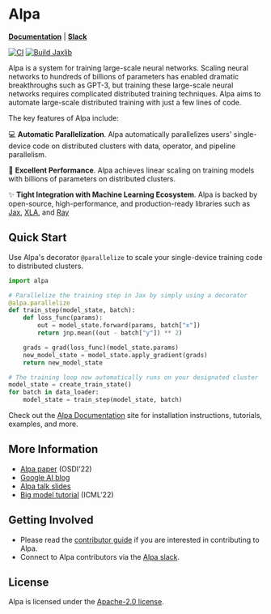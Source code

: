 # Alpa
[**Documentation**](https://alpa-projects.github.io) |
[**Slack**](https://forms.gle/YEZTCrtZD6EAVNBQ7)

[![CI](https://github.com/alpa-projects/alpa/actions/workflows/ci.yml/badge.svg)](https://github.com/alpa-projects/alpa/actions/workflows/ci.yml)
[![Build Jaxlib](https://github.com/alpa-projects/alpa/actions/workflows/build_jaxlib.yml/badge.svg)](https://github.com/alpa-projects/alpa/actions/workflows/build_jaxlib.yml)

Alpa is a system for training large-scale neural networks.
Scaling neural networks to hundreds of billions of parameters has enabled dramatic breakthroughs such as GPT-3, but training these large-scale neural networks requires complicated distributed training techniques.
Alpa aims to automate large-scale distributed training with just a few lines of code.

The key features of Alpa include:  

💻 **Automatic Parallelization**. Alpa automatically parallelizes users' single-device code on distributed clusters with data, operator, and pipeline parallelism. 

🚀 **Excellent Performance**. Alpa achieves linear scaling on training models with billions of parameters on distributed clusters.

✨ **Tight Integration with Machine Learning Ecosystem**. Alpa is backed by open-source, high-performance, and production-ready libraries such as [Jax](https://github.com/google/jax), [XLA](https://www.tensorflow.org/xla), and [Ray](https://github.com/ray-project/ray)

## Quick Start
Use Alpa's decorator ``@parallelize`` to scale your single-device training code to distributed clusters.

```python
import alpa

# Parallelize the training step in Jax by simply using a decorator
@alpa.parallelize
def train_step(model_state, batch):
    def loss_func(params):
        out = model_state.forward(params, batch["x"])
        return jnp.mean((out - batch["y"]) ** 2)

    grads = grad(loss_func)(model_state.params)
    new_model_state = model_state.apply_gradient(grads)
    return new_model_state

# The training loop now automatically runs on your designated cluster
model_state = create_train_state()
for batch in data_loader:
    model_state = train_step(model_state, batch)
```

Check out the [Alpa Documentation](https://alpa-projects.github.io) site for installation instructions, tutorials, examples, and more.

## More Information
- [Alpa paper](https://arxiv.org/pdf/2201.12023.pdf) (OSDI'22)
- [Google AI blog](https://ai.googleblog.com/2022/05/alpa-automated-model-parallel-deep.html)
- [Alpa talk slides](https://docs.google.com/presentation/d/1CQ4S1ff8yURk9XmL5lpQOoMMlsjw4m0zPS6zYDcyp7Y/edit?usp=sharing)
- [Big model tutorial](https://sites.google.com/view/icml-2022-big-model/home) (ICML'22)

## Getting Involved
- Please read the [contributor guide](https://alpa-projects.github.io/developer/developer_guide.html) if you are interested in contributing to Alpa. 
- Connect to Alpa contributors via the [Alpa slack](https://forms.gle/YEZTCrtZD6EAVNBQ7).

## License
Alpa is licensed under the [Apache-2.0 license](https://github.com/alpa-projects/alpa/blob/main/LICENSE).
